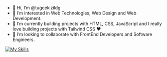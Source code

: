 - 👋 Hi, I’m @tugcekizildg
- 👀 I’m interested in Web Technologies, Web Design and Web Development.
- 🌱 I’m currently building projects with HTML, CSS, JavaScript and I really love building projects with Tailwind CSS ❤️ 
- 💞️ I’m looking to collaborate with FrontEnd Developers and Software Engineers.

[![My Skills](https://skillicons.dev/icons?i=js,html,css,bootstrap,figma,tailwind,php)](https://skillicons.dev)
<!---
tugcekizildg/tugcekizildg is a ✨ special ✨ repository because its `README.md` (this file) appears on your GitHub profile.
You can click the Preview link to take a look at your changes.
--->
